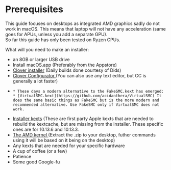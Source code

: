 # Prerequisites

This guide focuses on desktops as integrated AMD graphics sadly do not work in macOS. This means that laptop will not have any acceleration \(same goes for APUs, unless you add a separate GPU\).   
So far this guide has only been tested on Ryzen CPUs.

What will you need to make an installer:

* an 8GB or larger USB drive
* Install macOS.app \(Preferably from the Appstore\)
* [Clover installer](https://github.com/Dids/clover-builder/releases) \(Daily builds done courtesy of Dids\)
* [Clover Configurator ](http://mackie100projects.altervista.org/download-clover-configurator/)\(You can also use any text editor, but CC is generally a lot faster\)
* ~~~~[~~FakeSMC.kext~~](https://bitbucket.org/RehabMan/os-x-fakesmc-kozlek/downloads/) ~~\(The one kext you absolutely need. It emulates the SMC of a Mac and basically tells macOS "Yes this is a real mac, you are free to boot"\)~~
  * These days a modern alternative to the FakeSMC.kext has emerged:
  * [VirtualSMC.kext](https://github.com/acidanthera/VirtualSMC) It does the same basic things as FakeSMC but is the more modern and recommended alternative. Use FakeSMC only if VirtualSMC does not work.
* [Installer kexts](https://github.com/IOIIIO/AMDVanilla/tree/master/files) \(These are first party Apple kexts that are needed to rebuild the kextcache, but are missing from the installer. These specific ones are for 10.13.6 and 10.13.3.
* [The AMD kernel ](https://github.com/Shaneee92/AMD-High-Sierra-XNU/releases)\(Extract the .zip to your desktop, futher commands using it will be based on it being on the desktop\)
* Any kexts that are needed for your specific hardware
* A cup of coffee \(or a few\)
* Patience
* Some good Google-fu



